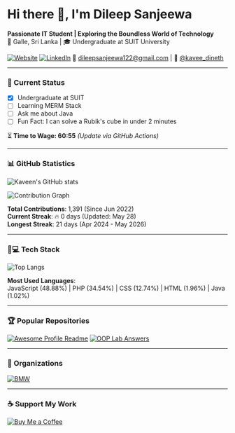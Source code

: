 # Hi there 👋, I'm Dileep Sanjeewa 

**Passionate IT Student | Exploring the Boundless World of Technology**  
📍 Galle, Sri Lanka | 🎓 Undergraduate at SUIT University

[![Website](https://img.shields.io/badge/-Website-blue?style=flat&logo=google-chrome)](https://www.kaveendinethma.me)
[![LinkedIn](https://img.shields.io/badge/-LinkedIn-0077B5?style=flat&logo=linkedin)](https://linkedin.com/in/kaveendinethma)
📧 dileepsanjeewa122@gmail.com | 📸 [@kavee_dineth](https://instagram.com/kavee_dineth)

---

### 🚀 Current Status
- [x] Undergraduate at SUIT
- [ ] Learning MERM Stack
- [ ] Ask me about Java
- [ ] Fun Fact: I can solve a Rubik's cube in under 2 minutes

⏳ **Time to Wage: 60:55** *(Update via GitHub Actions)*

---

### 📊 GitHub Statistics

<!-- Dynamic stats using GitHub Readme Stats -->
![Kaveen's GitHub stats](https://github-readme-stats.vercel.app/api?username=Dileep-sanjeewa&show_icons=true&theme=radical)

![Contribution Graph](https://github-readme-activity-graph.vercel.app/graph?username=Dileep-sanjeewa&theme=github-compact)

**Total Contributions**: 1,391 (Since Jun 2022)  
**Current Streak**: 🔥 0 days (Updated: May 28)  
**Longest Streak**: 21 days (Apr 2024 - May 2026)

---

### 👨💻 Tech Stack
<!-- Languages from GitHub Readme Stats -->
![Top Langs](https://github-readme-stats.vercel.app/api/top-langs/?username=Dileep-sanjeewa&layout=compact&theme=radical)

**Most Used Languages**:  
JavaScript (48.88%) | PHP (34.54%) | CSS (12.74%) | HTML (1.96%) | Java (1.02%)

---

### 🏆 Popular Repositories

[![Awesome Profile Readme](https://github-readme-stats.vercel.app/api/pin/?username=Dileep-sanjeewa&repo=awesome-github-profile-readme-templates&theme=radical)](https://github.com/Dileep-sanjeewa/awesome-github-profile-readme-templates)
[![OOP Lab Answers](https://github-readme-stats.vercel.app/api/pin/?username=Dileep-sanjeewa&repo=Y2S1-OOP-Lab-Sheet-Tutorial-PastPaper-Arswers&theme=radical)](https://github.com/Dileep-sanjeewa/Y2S1-OOP-Lab-Sheet-Tutorial-PastPaper-Arswers)

---

### 🏢 Organizations
[![BMW](https://img.shields.io/badge/BMW-Developer-0066B3?style=for-the-badge&logo=bmw)](https://github.com/BMW)

---

### ☕ Support My Work
[![Buy Me a Coffee](https://img.shields.io/badge/Buy_Me_A_Coffee-FFDD00?style=for-the-badge&logo=buy-me-a-coffee&logoColor=black)](https://buymeacoffee.com/kaveen)

